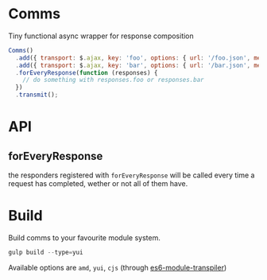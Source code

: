 Comms
===

Tiny functional async wrapper for response composition

```javascript
Comms()
  .add({ transport: $.ajax, key: 'foo', options: { url: '/foo.json', method: 'get' }})
  .add({ transport: $.ajax, key: 'bar', options: { url: '/bar.json', method: 'get' }})
  .forEveryResponse(function (responses) {
    // do something with responses.foo or responses.bar
  })
  .transmit();
```

# API

## forEveryResponse
the responders registered with `forEveryResponse` will be called every time a
request has completed, wether or not all of them have.

# Build

Build comms to your favourite module system.

```javascript
gulp build --type=yui
```
Available options are `amd`, `yui`, `cjs` (through [es6-module-transpiler](https://github.com/square/es6-module-transpiler))
